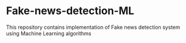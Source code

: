 # Fake-news-detection-ML
This repository contains implementation of Fake news detection system using Machine Learning algorithms
